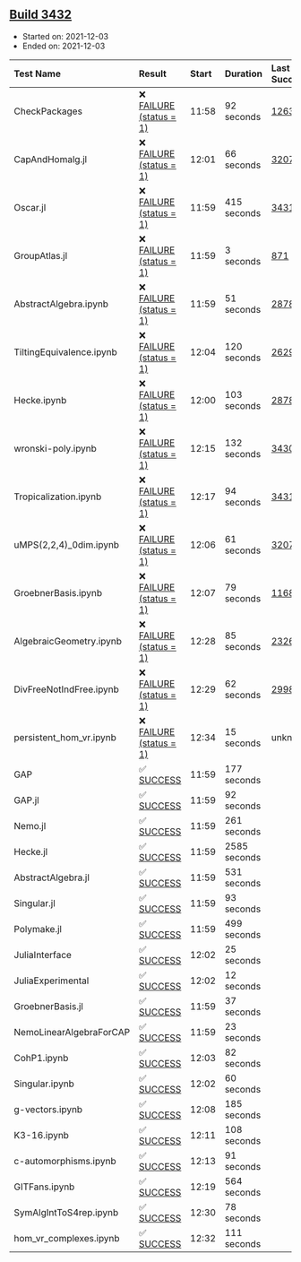 ## [Build 3432](https://oscarci.mathematik.uni-kl.de/job/oscar-stable/3432/)

* Started on: 2021-12-03
* Ended on: 2021-12-03

| Test Name    | Result | Start | Duration | Last Success | First Failure |
|:-------------|:-------|:------|:---------|:-------------|:--------------|
| CheckPackages | ❌ [FAILURE (status = 1)](https://oscarci.mathematik.uni-kl.de/job/oscar-stable/3432/artifact/logs/build-3432/CheckPackages.log) | 11:58 | 92 seconds | [1263](https://oscarci.mathematik.uni-kl.de/job/oscar-stable/1263/) | [1264](https://oscarci.mathematik.uni-kl.de/job/oscar-stable/1264/) |
| CapAndHomalg.jl | ❌ [FAILURE (status = 1)](https://oscarci.mathematik.uni-kl.de/job/oscar-stable/3432/artifact/logs/build-3432/CapAndHomalg.jl.log) | 12:01 | 66 seconds | [3207](https://oscarci.mathematik.uni-kl.de/job/oscar-stable/3207/) | [3208](https://oscarci.mathematik.uni-kl.de/job/oscar-stable/3208/) |
| Oscar.jl | ❌ [FAILURE (status = 1)](https://oscarci.mathematik.uni-kl.de/job/oscar-stable/3432/artifact/logs/build-3432/Oscar.jl.log) | 11:59 | 415 seconds | [3431](https://oscarci.mathematik.uni-kl.de/job/oscar-stable/3431/) | [3432](https://oscarci.mathematik.uni-kl.de/job/oscar-stable/3432/) |
| GroupAtlas.jl | ❌ [FAILURE (status = 1)](https://oscarci.mathematik.uni-kl.de/job/oscar-stable/3432/artifact/logs/build-3432/GroupAtlas.jl.log) | 11:59 | 3 seconds | [871](https://oscarci.mathematik.uni-kl.de/job/oscar-stable/871/) | [872](https://oscarci.mathematik.uni-kl.de/job/oscar-stable/872/) |
| AbstractAlgebra.ipynb | ❌ [FAILURE (status = 1)](https://oscarci.mathematik.uni-kl.de/job/oscar-stable/3432/artifact/logs/build-3432/AbstractAlgebra.ipynb.log) | 11:59 | 51 seconds | [2878](https://oscarci.mathematik.uni-kl.de/job/oscar-stable/2878/) | [2879](https://oscarci.mathematik.uni-kl.de/job/oscar-stable/2879/) |
| TiltingEquivalence.ipynb | ❌ [FAILURE (status = 1)](https://oscarci.mathematik.uni-kl.de/job/oscar-stable/3432/artifact/logs/build-3432/TiltingEquivalence.ipynb.log) | 12:04 | 120 seconds | [2629](https://oscarci.mathematik.uni-kl.de/job/oscar-stable/2629/) | [2630](https://oscarci.mathematik.uni-kl.de/job/oscar-stable/2630/) |
| Hecke.ipynb | ❌ [FAILURE (status = 1)](https://oscarci.mathematik.uni-kl.de/job/oscar-stable/3432/artifact/logs/build-3432/Hecke.ipynb.log) | 12:00 | 103 seconds | [2878](https://oscarci.mathematik.uni-kl.de/job/oscar-stable/2878/) | [2879](https://oscarci.mathematik.uni-kl.de/job/oscar-stable/2879/) |
| wronski-poly.ipynb | ❌ [FAILURE (status = 1)](https://oscarci.mathematik.uni-kl.de/job/oscar-stable/3432/artifact/logs/build-3432/wronski-poly.ipynb.log) | 12:15 | 132 seconds | [3430](https://oscarci.mathematik.uni-kl.de/job/oscar-stable/3430/) | [3431](https://oscarci.mathematik.uni-kl.de/job/oscar-stable/3431/) |
| Tropicalization.ipynb | ❌ [FAILURE (status = 1)](https://oscarci.mathematik.uni-kl.de/job/oscar-stable/3432/artifact/logs/build-3432/Tropicalization.ipynb.log) | 12:17 | 94 seconds | [3431](https://oscarci.mathematik.uni-kl.de/job/oscar-stable/3431/) | [3432](https://oscarci.mathematik.uni-kl.de/job/oscar-stable/3432/) |
| uMPS(2,2,4)_0dim.ipynb | ❌ [FAILURE (status = 1)](https://oscarci.mathematik.uni-kl.de/job/oscar-stable/3432/artifact/logs/build-3432/uMPS-2-2-4-_0dim.ipynb.log) | 12:06 | 61 seconds | [3207](https://oscarci.mathematik.uni-kl.de/job/oscar-stable/3207/) | [3208](https://oscarci.mathematik.uni-kl.de/job/oscar-stable/3208/) |
| GroebnerBasis.ipynb | ❌ [FAILURE (status = 1)](https://oscarci.mathematik.uni-kl.de/job/oscar-stable/3432/artifact/logs/build-3432/GroebnerBasis.ipynb.log) | 12:07 | 79 seconds | [1168](https://oscarci.mathematik.uni-kl.de/job/oscar-stable/1168/) | [1169](https://oscarci.mathematik.uni-kl.de/job/oscar-stable/1169/) |
| AlgebraicGeometry.ipynb | ❌ [FAILURE (status = 1)](https://oscarci.mathematik.uni-kl.de/job/oscar-stable/3432/artifact/logs/build-3432/AlgebraicGeometry.ipynb.log) | 12:28 | 85 seconds | [2326](https://oscarci.mathematik.uni-kl.de/job/oscar-stable/2326/) | [2327](https://oscarci.mathematik.uni-kl.de/job/oscar-stable/2327/) |
| DivFreeNotIndFree.ipynb | ❌ [FAILURE (status = 1)](https://oscarci.mathematik.uni-kl.de/job/oscar-stable/3432/artifact/logs/build-3432/DivFreeNotIndFree.ipynb.log) | 12:29 | 62 seconds | [2998](https://oscarci.mathematik.uni-kl.de/job/oscar-stable/2998/) | [2999](https://oscarci.mathematik.uni-kl.de/job/oscar-stable/2999/) |
| persistent_hom_vr.ipynb | ❌ [FAILURE (status = 1)](https://oscarci.mathematik.uni-kl.de/job/oscar-stable/3432/artifact/logs/build-3432/persistent_hom_vr.ipynb.log) | 12:34 | 15 seconds | unknown | unknown |
| GAP | ✅ [SUCCESS](https://oscarci.mathematik.uni-kl.de/job/oscar-stable/3432/artifact/logs/build-3432/GAP.log) | 11:59 | 177 seconds |  |  |
| GAP.jl | ✅ [SUCCESS](https://oscarci.mathematik.uni-kl.de/job/oscar-stable/3432/artifact/logs/build-3432/GAP.jl.log) | 11:59 | 92 seconds |  |  |
| Nemo.jl | ✅ [SUCCESS](https://oscarci.mathematik.uni-kl.de/job/oscar-stable/3432/artifact/logs/build-3432/Nemo.jl.log) | 11:59 | 261 seconds |  |  |
| Hecke.jl | ✅ [SUCCESS](https://oscarci.mathematik.uni-kl.de/job/oscar-stable/3432/artifact/logs/build-3432/Hecke.jl.log) | 11:59 | 2585 seconds |  |  |
| AbstractAlgebra.jl | ✅ [SUCCESS](https://oscarci.mathematik.uni-kl.de/job/oscar-stable/3432/artifact/logs/build-3432/AbstractAlgebra.jl.log) | 11:59 | 531 seconds |  |  |
| Singular.jl | ✅ [SUCCESS](https://oscarci.mathematik.uni-kl.de/job/oscar-stable/3432/artifact/logs/build-3432/Singular.jl.log) | 11:59 | 93 seconds |  |  |
| Polymake.jl | ✅ [SUCCESS](https://oscarci.mathematik.uni-kl.de/job/oscar-stable/3432/artifact/logs/build-3432/Polymake.jl.log) | 11:59 | 499 seconds |  |  |
| JuliaInterface | ✅ [SUCCESS](https://oscarci.mathematik.uni-kl.de/job/oscar-stable/3432/artifact/logs/build-3432/JuliaInterface.log) | 12:02 | 25 seconds |  |  |
| JuliaExperimental | ✅ [SUCCESS](https://oscarci.mathematik.uni-kl.de/job/oscar-stable/3432/artifact/logs/build-3432/JuliaExperimental.log) | 12:02 | 12 seconds |  |  |
| GroebnerBasis.jl | ✅ [SUCCESS](https://oscarci.mathematik.uni-kl.de/job/oscar-stable/3432/artifact/logs/build-3432/GroebnerBasis.jl.log) | 11:59 | 37 seconds |  |  |
| NemoLinearAlgebraForCAP | ✅ [SUCCESS](https://oscarci.mathematik.uni-kl.de/job/oscar-stable/3432/artifact/logs/build-3432/NemoLinearAlgebraForCAP.log) | 11:59 | 23 seconds |  |  |
| CohP1.ipynb | ✅ [SUCCESS](https://oscarci.mathematik.uni-kl.de/job/oscar-stable/3432/artifact/logs/build-3432/CohP1.ipynb.log) | 12:03 | 82 seconds |  |  |
| Singular.ipynb | ✅ [SUCCESS](https://oscarci.mathematik.uni-kl.de/job/oscar-stable/3432/artifact/logs/build-3432/Singular.ipynb.log) | 12:02 | 60 seconds |  |  |
| g-vectors.ipynb | ✅ [SUCCESS](https://oscarci.mathematik.uni-kl.de/job/oscar-stable/3432/artifact/logs/build-3432/g-vectors.ipynb.log) | 12:08 | 185 seconds |  |  |
| K3-16.ipynb | ✅ [SUCCESS](https://oscarci.mathematik.uni-kl.de/job/oscar-stable/3432/artifact/logs/build-3432/K3-16.ipynb.log) | 12:11 | 108 seconds |  |  |
| c-automorphisms.ipynb | ✅ [SUCCESS](https://oscarci.mathematik.uni-kl.de/job/oscar-stable/3432/artifact/logs/build-3432/c-automorphisms.ipynb.log) | 12:13 | 91 seconds |  |  |
| GITFans.ipynb | ✅ [SUCCESS](https://oscarci.mathematik.uni-kl.de/job/oscar-stable/3432/artifact/logs/build-3432/GITFans.ipynb.log) | 12:19 | 564 seconds |  |  |
| SymAlgIntToS4rep.ipynb | ✅ [SUCCESS](https://oscarci.mathematik.uni-kl.de/job/oscar-stable/3432/artifact/logs/build-3432/SymAlgIntToS4rep.ipynb.log) | 12:30 | 78 seconds |  |  |
| hom_vr_complexes.ipynb | ✅ [SUCCESS](https://oscarci.mathematik.uni-kl.de/job/oscar-stable/3432/artifact/logs/build-3432/hom_vr_complexes.ipynb.log) | 12:32 | 111 seconds |  |  |

